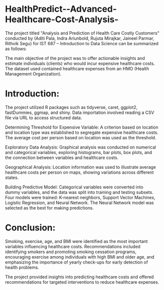 # HealthPredict--Advanced-Healthcare-Cost-Analysis-


The project titled "Analysis and Prediction of Health Care Costly Customers" conducted by (Aditi Pala, Indra Ariunbold, Rujuta Mirajkar, Jaineel Parmar, Rithvik Segu) for IST 687 – Introduction to Data Science can be summarized as follows:

The main objective of the project was to offer actionable insights and estimate individuals (clients) who would incur expensive healthcare costs. The dataset used contained healthcare expenses from an HMO (Health Management Organization).

# Introduction: 
The project utilized R packages such as tidyverse, caret, ggplot2, fastDummies, ggmap, and shiny. Data importation involved reading a CSV file via URL to access structured data.

Determining Threshold for Expensive Variable: A criterion based on location and location type was established to segregate expensive healthcare costs. The average cost per person based on location was used as the threshold.

Exploratory Data Analysis: Graphical analysis was conducted on numerical and categorical variables, exploring histograms, bar plots, box plots, and the connection between variables and healthcare costs.

Geographical Analysis: Location information was used to illustrate average healthcare costs per person on maps, showing variations across different states.

Building Predictive Model: Categorical variables were converted into dummy variables, and the data was split into training and testing subsets. Four models were trained: K-nearest neighbors, Support Vector Machines, Logistic Regression, and Neural Network. The Neural Network model was selected as the best for making predictions.

# Conclusion: 
Smoking, exercise, age, and BMI were identified as the most important variables influencing healthcare costs. Recommendations included identifying smokers and promoting smoking cessation programs, encouraging exercise among individuals with high BMI and older age, and emphasizing the importance of yearly check-ups for early detection of health problems.

The project provided insights into predicting healthcare costs and offered recommendations for targeted interventions to reduce healthcare expenses.
